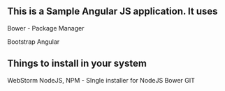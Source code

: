 ## This is a Sample Angular JS application. It uses

 Bower - Package Manager

 Bootstrap
 Angular


## Things to install in your system
 WebStorm
 NodeJS, NPM - SIngle installer for NodeJS
 Bower
 GIT
